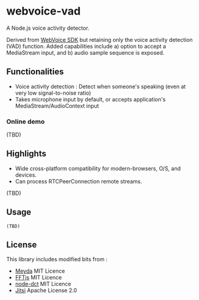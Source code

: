 # webvoice-vad

A Node.js voice activity detector. 

Derived from <a href="https://www.npmjs.com/package/@linto-ai/webvoicesdk" target="_blank">WebVoice SDK</a> but retaining only the voice activity detection (VAD) function. Added capabilities include a) option to accept a MediaStream input, and b) audio sample sequence is exposed. 

## Functionalities 
- Voice activity detection : Detect when someone's speaking (even at very low signal-to-noise ratio)
- Takes microphone input by default, or accepts application's MediaStream/AudioContext input  

### Online demo

(TBD)


## Highlights

- Wide cross-platform compatibility for modern-browsers, O/S, and devices.
- Can process RTCPeerConnection remote streams.

(TBD)

## Usage

```
(TBD)
```



## License

This library includes modified bits from :
- [Meyda](https://github.com/meyda/meyda) MIT Licence
- [FFTjs](https://github.com/nevosegal/fftjs) MIT Licence
- [node-dct](https://github.com/vail-systems/node-dct) MIT Licence
- [Jitsi](https://github.com/jitsi/jitsi-meet) Apache License 2.0
